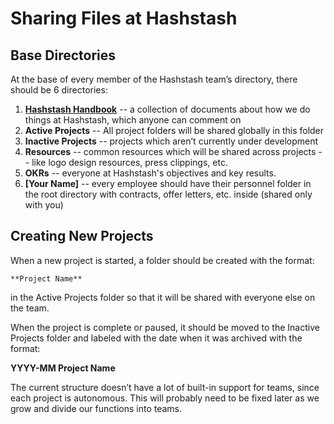# Sharing Files at Hashstash

## Base Directories

At the base of every member of the Hashstash team’s directory, there should be 6 directories:

1. [**Hashstash Handbook**](https://drive.google.com/open?id=0Bwj0rVaUQUXPNWI3SmlwMXRkTDQ&authuser=0) -- a collection of documents about how we do things at Hashstash, which anyone can comment on
2. **Active Projects** -- All project folders will be shared globally in this folder
3. **Inactive Projects** -- projects which aren’t currently under development
4. **Resources** -- common resources which will be shared across projects -- like logo design resources, press clippings, etc.
5. **OKRs** -- everyone at Hashstash's objectives and key results.
6. **\[Your Name\]** -- every employee should have their personnel folder in the root directory with contracts, offer letters, etc. inside \(shared only with you\)

## Creating New Projects

When a new project is started, a folder should be created with the format:

```text
**Project Name**
```

in the Active Projects folder so that it will be shared with everyone else on the team.

When the project is complete or paused, it should be moved to the Inactive Projects folder and labeled with the date when it was archived with the format:

**YYYY-MM Project Name**

The current structure doesn’t have a lot of built-in support for teams, since each project is autonomous. This will probably need to be fixed later as we grow and divide our functions into teams.

